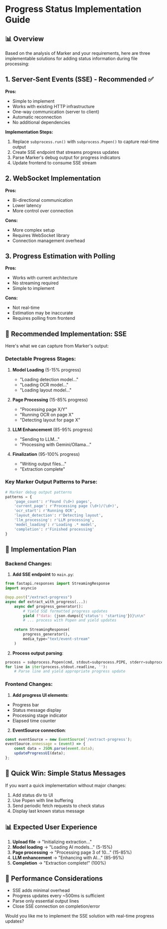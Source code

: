 # Progress Status Implementation Guide

## 📊 Overview

Based on the analysis of Marker and your requirements, here are three implementable solutions for adding status information during file processing:

## 1. **Server-Sent Events (SSE) - Recommended** ✅

**Pros:**
- Simple to implement
- Works with existing HTTP infrastructure
- One-way communication (server to client)
- Automatic reconnection
- No additional dependencies

**Implementation Steps:**
1. Replace `subprocess.run()` with `subprocess.Popen()` to capture real-time output
2. Create SSE endpoint that streams progress updates
3. Parse Marker's debug output for progress indicators
4. Update frontend to consume SSE stream

## 2. **WebSocket Implementation**

**Pros:**
- Bi-directional communication
- Lower latency
- More control over connection

**Cons:**
- More complex setup
- Requires WebSocket library
- Connection management overhead

## 3. **Progress Estimation with Polling**

**Pros:**
- Works with current architecture
- No streaming required
- Simple to implement

**Cons:**
- Not real-time
- Estimation may be inaccurate
- Requires polling from frontend

## 🎯 Recommended Implementation: SSE

Here's what we can capture from Marker's output:

### Detectable Progress Stages:
1. **Model Loading** (5-15% progress)
   - "Loading detection model..."
   - "Loading OCR model..."
   - "Loading layout model..."

2. **Page Processing** (15-85% progress)
   - "Processing page X/Y"
   - "Running OCR on page X"
   - "Detecting layout for page X"

3. **LLM Enhancement** (85-95% progress)
   - "Sending to LLM..."
   - "Processing with Gemini/Ollama..."

4. **Finalization** (95-100% progress)
   - "Writing output files..."
   - "Extraction complete"

### Key Marker Output Patterns to Parse:
```python
# Marker debug output patterns
patterns = {
    'page_count': r'Found (\d+) pages',
    'current_page': r'Processing page (\d+)/(\d+)',
    'ocr_start': r'Running OCR',
    'layout_detection': r'Detecting layout',
    'llm_processing': r'LLM processing',
    'model_loading': r'Loading .* model',
    'completion': r'Finished processing'
}
```

## 📝 Implementation Plan

### Backend Changes:

1. **Add SSE endpoint** to `main.py`:
```python
from fastapi.responses import StreamingResponse
import asyncio

@app.post("/extract-progress")
async def extract_with_progress(...):
    async def progress_generator():
        # Yield SSE formatted progress updates
        yield f"data: {json.dumps({'status': 'starting'})}\n\n"
        # ... process with Popen and yield updates
    
    return StreamingResponse(
        progress_generator(),
        media_type="text/event-stream"
    )
```

2. **Process output parsing**:
```python
process = subprocess.Popen(cmd, stdout=subprocess.PIPE, stderr=subprocess.STDOUT)
for line in iter(process.stdout.readline, ''):
    # Parse line and yield appropriate progress update
```

### Frontend Changes:

1. **Add progress UI elements**:
- Progress bar
- Status message display
- Processing stage indicator
- Elapsed time counter

2. **EventSource connection**:
```javascript
const eventSource = new EventSource('/extract-progress');
eventSource.onmessage = (event) => {
    const data = JSON.parse(event.data);
    updateProgressUI(data);
};
```

## 🚀 Quick Win: Simple Status Messages

If you want a quick implementation without major changes:

1. Add status div to UI
2. Use Popen with line buffering
3. Send periodic fetch requests to check status
4. Display last known status message

## 📊 Expected User Experience

1. **Upload file** → "Initializing extraction..."
2. **Model loading** → "Loading AI models..." (5-15%)
3. **Page processing** → "Processing page 3 of 10..." (15-85%)
4. **LLM enhancement** → "Enhancing with AI..." (85-95%)
5. **Completion** → "Extraction complete!" (100%)

## 🔧 Performance Considerations

- SSE adds minimal overhead
- Progress updates every ~500ms is sufficient
- Parse only essential output lines
- Close SSE connection on completion/error

Would you like me to implement the SSE solution with real-time progress updates?
